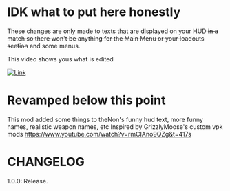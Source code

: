 # IDK what to put here honestly
These changes are only made to texts that are displayed on your HUD ~~in a match so there won't be anything for the Main Menu or your loadouts section~~ and some menus.

This video shows yous what is edited

[![Link](https://img.youtube.com/vi/z0BGWTt-30Q/0.jpg)](https://www.youtube.com/watch?v=z0BGWTt-30Q)


# Revamped below this point

This mod added some things to theNon's funny hud text, more funny names, realistic weapon names, etc
Inspired by GrizzlyMoose's custom vpk mods https://www.youtube.com/watch?v=rmCIAno9QZg&t=417s

# CHANGELOG
1.0.0: Release.

